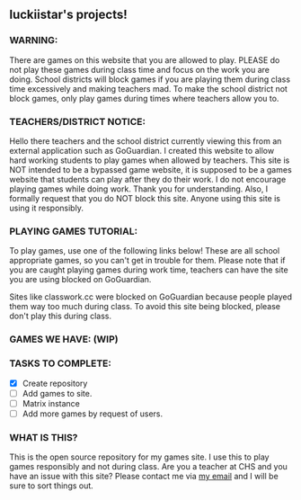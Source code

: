 ## luckiistar's projects!

### WARNING:
There are games on this website that you are allowed to play. PLEASE do not play these games during class time and focus on the work you are doing.
School districts will block games if you are playing them during class time excessively and making teachers mad. To make the school district not block games, only play games during times where teachers allow you to.

### TEACHERS/DISTRICT NOTICE:
Hello there teachers and the school district currently viewing this from an external application such as GoGuardian. I created this website to allow hard working students to play games when allowed by teachers.
This site is NOT intended to be a bypassed game website, it is supposed to be a games website that students can play after they do their work. I do not encourage playing games while doing work. Thank you for understanding.
Also, I formally request that you do NOT block this site. Anyone using this site is using it responsibly.

### PLAYING GAMES TUTORIAL:
To play games, use one of the following links below! These are all school appropriate games, so you can't get in trouble for them.
Please note that if you are caught playing games during work time, teachers can have the site you are using blocked on GoGuardian.

Sites like classwork.cc were blocked on GoGuardian because people played them way too much during class. To avoid this site being blocked, please don't play this during class.

### GAMES WE HAVE: (WIP)

### TASKS TO COMPLETE:

- [x] Create repository
- [ ] Add games to site.
- [ ] Matrix instance
- [ ] Add more games by request of users.

### WHAT IS THIS?
This is the open source repository for my games site. I use this to play games responsibly and not during class.
Are you a teacher at CHS and you have an issue with this site? Please contact me via [my email](mailto:tlhughlett@student.cacsk12.org) and I will be sure to sort things out.
